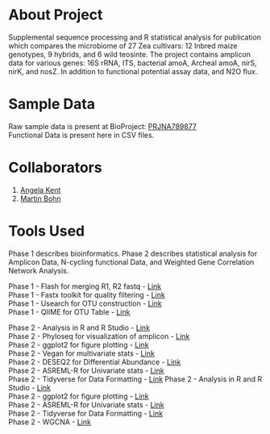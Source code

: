 # About Project
Supplemental sequence processing and R statistical analysis for publication which compares the microbiome of 27 Zea cultivars: 12 Inbred maize genotypes, 9 hybrids, and 6 wild teosinte. 
The project contains amplicon data for various genes: 16S rRNA, ITS, bacterial amoA, Archeal amoA, nirS, nirK, and nosZ. In addition to functional potential assay data, and N2O flux. 

# Sample Data 
Raw sample data is present at BioProject: [PRJNA789877](https://dataview.ncbi.nlm.nih.gov/object/PRJNA789877)<br/>
Functional Data is present here in CSV files. 

# Collaborators 
1. [Angela Kent](https://microbiome.nres.illinois.edu/)
2. [Martin Bohn](https://cropsciences.illinois.edu/people/profile/mbohn)

# Tools Used 
Phase 1 describes bioinformatics. Phase 2 describes statistical analysis for Amplicon Data, N-cycling functional Data, and Weighted Gene Correlation Network Analysis. 

Phase 1 - Flash for merging R1, R2 fastq - [Link](https://ccb.jhu.edu/software/FLASH/) <br/>
Phase 1 - Fastx toolkit for quality filtering - [Link](http://hannonlab.cshl.edu/fastx_toolkit/) <br/>
Phase 1 - Usearch for OTU construction - [Link](https://www.drive5.com/usearch/) <br/>
Phase 1 - QIIME for OTU Table - [Link](http://qiime.org/) <br/>

Phase 2 - Analysis in R and R Studio - [Link](https://www.rstudio.com/) <br/>
Phase 2 - Phyloseq for visualization of amplicon - [Link](https://joey711.github.io/phyloseq/) <br/>
Phase 2 - ggplot2 for figure plotting - [Link](https://ggplot2.tidyverse.org/) <br/>
Phase 2 - Vegan for multivariate stats - [Link](https://rdrr.io/rforge/vegan/) <br/>
Phase 2 - DESEQ2 for Differential Abundance - [Link](https://bioconductor.org/packages/release/bioc/html/DESeq2.html) <br/>
Phase 2 - ASREML-R for Univariate stats - [Link](https://www.vsni.co.uk/software/asreml-r) <br/>
Phase 2 - Tidyverse for Data Formatting - [Link](https://www.tidyverse.org/)
Phase 2 - Analysis in R and R Studio - [Link](https://www.rstudio.com/) <br/>
Phase 2 - ggplot2 for figure plotting - [Link](https://ggplot2.tidyverse.org/) <br/>
Phase 2 - ASREML-R for Univariate stats - [Link](https://www.vsni.co.uk/software/asreml-r) <br/>
Phase 2 - Tidyverse for Data Formatting - [Link](https://www.tidyverse.org/)<br/>
Phase 2 - WGCNA - [Link](https://bmcbioinformatics.biomedcentral.com/articles/10.1186/1471-2105-9-559) <br/>
